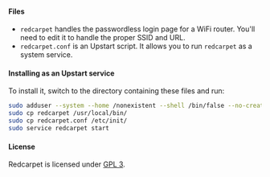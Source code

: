 #### Files
* `redcarpet` handles the passwordless login page for a WiFi router. You'll need to edit it to handle the proper SSID and URL.
* `redcarpet.conf` is an Upstart script. It allows you to run `redcarpet` as a system service.

#### Installing as an Upstart service
To install it, switch to the directory containing these files and run:

```sh
sudo adduser --system --home /nonexistent --shell /bin/false --no-create-home --disabled-password --disabled-login redcarpet
sudo cp redcarpet /usr/local/bin/
sudo cp redcarpet.conf /etc/init/
sudo service redcarpet start
```
#### License
Redcarpet is licensed under <a href="http://www.gnu.org/licenses/gpl.html">GPL 3</a>.